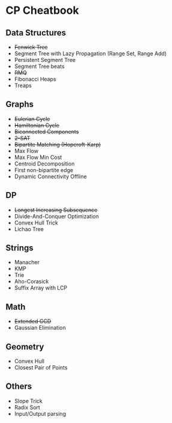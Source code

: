 # CP Cheatbook

## Data Structures
* ~~Fenwick Tree~~
* Segment Tree with Lazy Propagation (Range Set, Range Add)
* Persistent Segment Tree
* Segment Tree beats
* ~~RMQ~~
* Fibonacci Heaps
* Treaps

## Graphs
* ~~Eulerian Cycle~~
* ~~Hamiltonian Cycle~~
* ~~Biconnected Components~~
* ~~2-SAT~~
* ~~Bipartite Matching (Hopcroft-Karp)~~
* Max Flow
* Max Flow Min Cost
* Centroid Decomposition
* First non-bipartite edge
* Dynamic Connectivity Offline

## DP
* ~~Longest Increasing Subsequence~~
* Divide-And-Conquer Optimization
* Convex Hull Trick
* Lichao Tree

## Strings
* Manacher
* KMP
* Trie
* Aho-Corasick
* Suffix Array with LCP

## Math
* ~~Extended GCD~~
* Gaussian Elimination

## Geometry
* Convex Hull
* Closest Pair of Points

## Others
* Slope Trick
* Radix Sort
* Input/Output parsing